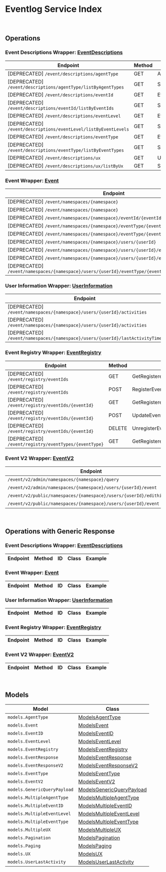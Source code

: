 # Eventlog Service Index

&nbsp;

## Operations

### Event Descriptions Wrapper:  [EventDescriptions](../../AccelByte.Sdk/Api/Eventlog/Wrapper/EventDescriptions.cs)
| Endpoint | Method | ID | Class | Example |
|---|---|---|---|---|
| [DEPRECATED] `/event/descriptions/agentType` | GET | AgentTypeDescriptionHandler | [AgentTypeDescriptionHandler](../../AccelByte.Sdk/Api/Eventlog/Operation/EventDescriptions/AgentTypeDescriptionHandler.cs) | [AgentTypeDescriptionHandler](../../samples/AccelByte.Sdk.Sample.Cli/ApiCommand/Eventlog/EventDescriptions/AgentTypeDescriptionHandler.cs) |
| [DEPRECATED] `/event/descriptions/agentType/listByAgentTypes` | GET | SpecificAgentTypeDescriptionHandler | [SpecificAgentTypeDescriptionHandler](../../AccelByte.Sdk/Api/Eventlog/Operation/EventDescriptions/SpecificAgentTypeDescriptionHandler.cs) | [SpecificAgentTypeDescriptionHandler](../../samples/AccelByte.Sdk.Sample.Cli/ApiCommand/Eventlog/EventDescriptions/SpecificAgentTypeDescriptionHandler.cs) |
| [DEPRECATED] `/event/descriptions/eventId` | GET | EventIDDescriptionHandler | [EventIDDescriptionHandler](../../AccelByte.Sdk/Api/Eventlog/Operation/EventDescriptions/EventIDDescriptionHandler.cs) | [EventIDDescriptionHandler](../../samples/AccelByte.Sdk.Sample.Cli/ApiCommand/Eventlog/EventDescriptions/EventIDDescriptionHandler.cs) |
| [DEPRECATED] `/event/descriptions/eventId/listByEventIds` | GET | SpecificEventIDDescriptionHandler | [SpecificEventIDDescriptionHandler](../../AccelByte.Sdk/Api/Eventlog/Operation/EventDescriptions/SpecificEventIDDescriptionHandler.cs) | [SpecificEventIDDescriptionHandler](../../samples/AccelByte.Sdk.Sample.Cli/ApiCommand/Eventlog/EventDescriptions/SpecificEventIDDescriptionHandler.cs) |
| [DEPRECATED] `/event/descriptions/eventLevel` | GET | EventLevelDescriptionHandler | [EventLevelDescriptionHandler](../../AccelByte.Sdk/Api/Eventlog/Operation/EventDescriptions/EventLevelDescriptionHandler.cs) | [EventLevelDescriptionHandler](../../samples/AccelByte.Sdk.Sample.Cli/ApiCommand/Eventlog/EventDescriptions/EventLevelDescriptionHandler.cs) |
| [DEPRECATED] `/event/descriptions/eventLevel/listByEventLevels` | GET | SpecificEventLevelDescriptionHandler | [SpecificEventLevelDescriptionHandler](../../AccelByte.Sdk/Api/Eventlog/Operation/EventDescriptions/SpecificEventLevelDescriptionHandler.cs) | [SpecificEventLevelDescriptionHandler](../../samples/AccelByte.Sdk.Sample.Cli/ApiCommand/Eventlog/EventDescriptions/SpecificEventLevelDescriptionHandler.cs) |
| [DEPRECATED] `/event/descriptions/eventType` | GET | EventTypeDescriptionHandler | [EventTypeDescriptionHandler](../../AccelByte.Sdk/Api/Eventlog/Operation/EventDescriptions/EventTypeDescriptionHandler.cs) | [EventTypeDescriptionHandler](../../samples/AccelByte.Sdk.Sample.Cli/ApiCommand/Eventlog/EventDescriptions/EventTypeDescriptionHandler.cs) |
| [DEPRECATED] `/event/descriptions/eventType/listByEventTypes` | GET | SpecificEventTypeDescriptionHandler | [SpecificEventTypeDescriptionHandler](../../AccelByte.Sdk/Api/Eventlog/Operation/EventDescriptions/SpecificEventTypeDescriptionHandler.cs) | [SpecificEventTypeDescriptionHandler](../../samples/AccelByte.Sdk.Sample.Cli/ApiCommand/Eventlog/EventDescriptions/SpecificEventTypeDescriptionHandler.cs) |
| [DEPRECATED] `/event/descriptions/ux` | GET | UXNameDescriptionHandler | [UXNameDescriptionHandler](../../AccelByte.Sdk/Api/Eventlog/Operation/EventDescriptions/UXNameDescriptionHandler.cs) | [UXNameDescriptionHandler](../../samples/AccelByte.Sdk.Sample.Cli/ApiCommand/Eventlog/EventDescriptions/UXNameDescriptionHandler.cs) |
| [DEPRECATED] `/event/descriptions/ux/listByUx` | GET | SpecificUXDescriptionHandler | [SpecificUXDescriptionHandler](../../AccelByte.Sdk/Api/Eventlog/Operation/EventDescriptions/SpecificUXDescriptionHandler.cs) | [SpecificUXDescriptionHandler](../../samples/AccelByte.Sdk.Sample.Cli/ApiCommand/Eventlog/EventDescriptions/SpecificUXDescriptionHandler.cs) |

### Event Wrapper:  [Event](../../AccelByte.Sdk/Api/Eventlog/Wrapper/Event.cs)
| Endpoint | Method | ID | Class | Example |
|---|---|---|---|---|
| [DEPRECATED] `/event/namespaces/{namespace}` | GET | GetEventByNamespaceHandler | [GetEventByNamespaceHandler](../../AccelByte.Sdk/Api/Eventlog/Operation/Event/GetEventByNamespaceHandler.cs) | [GetEventByNamespaceHandler](../../samples/AccelByte.Sdk.Sample.Cli/ApiCommand/Eventlog/Event/GetEventByNamespaceHandler.cs) |
| [DEPRECATED] `/event/namespaces/{namespace}` | POST | PostEventHandler | [PostEventHandler](../../AccelByte.Sdk/Api/Eventlog/Operation/Event/PostEventHandler.cs) | [PostEventHandler](../../samples/AccelByte.Sdk.Sample.Cli/ApiCommand/Eventlog/Event/PostEventHandler.cs) |
| [DEPRECATED] `/event/namespaces/{namespace}/eventId/{eventId}` | GET | GetEventByEventIDHandler | [GetEventByEventIDHandler](../../AccelByte.Sdk/Api/Eventlog/Operation/Event/GetEventByEventIDHandler.cs) | [GetEventByEventIDHandler](../../samples/AccelByte.Sdk.Sample.Cli/ApiCommand/Eventlog/Event/GetEventByEventIDHandler.cs) |
| [DEPRECATED] `/event/namespaces/{namespace}/eventType/{eventType}` | GET | GetEventByEventTypeHandler | [GetEventByEventTypeHandler](../../AccelByte.Sdk/Api/Eventlog/Operation/Event/GetEventByEventTypeHandler.cs) | [GetEventByEventTypeHandler](../../samples/AccelByte.Sdk.Sample.Cli/ApiCommand/Eventlog/Event/GetEventByEventTypeHandler.cs) |
| [DEPRECATED] `/event/namespaces/{namespace}/eventType/{eventType}/eventId/{eventId}` | GET | GetEventByEventTypeAndEventIDHandler | [GetEventByEventTypeAndEventIDHandler](../../AccelByte.Sdk/Api/Eventlog/Operation/Event/GetEventByEventTypeAndEventIDHandler.cs) | [GetEventByEventTypeAndEventIDHandler](../../samples/AccelByte.Sdk.Sample.Cli/ApiCommand/Eventlog/Event/GetEventByEventTypeAndEventIDHandler.cs) |
| [DEPRECATED] `/event/namespaces/{namespace}/users/{userId}` | GET | GetEventByUserIDHandler | [GetEventByUserIDHandler](../../AccelByte.Sdk/Api/Eventlog/Operation/Event/GetEventByUserIDHandler.cs) | [GetEventByUserIDHandler](../../samples/AccelByte.Sdk.Sample.Cli/ApiCommand/Eventlog/Event/GetEventByUserIDHandler.cs) |
| [DEPRECATED] `/event/namespaces/{namespace}/users/{userId}/eventId/{eventId}` | GET | GetEventByUserIDAndEventIDHandler | [GetEventByUserIDAndEventIDHandler](../../AccelByte.Sdk/Api/Eventlog/Operation/Event/GetEventByUserIDAndEventIDHandler.cs) | [GetEventByUserIDAndEventIDHandler](../../samples/AccelByte.Sdk.Sample.Cli/ApiCommand/Eventlog/Event/GetEventByUserIDAndEventIDHandler.cs) |
| [DEPRECATED] `/event/namespaces/{namespace}/users/{userId}/eventType/{eventType}` | GET | GetEventByUserIDAndEventTypeHandler | [GetEventByUserIDAndEventTypeHandler](../../AccelByte.Sdk/Api/Eventlog/Operation/Event/GetEventByUserIDAndEventTypeHandler.cs) | [GetEventByUserIDAndEventTypeHandler](../../samples/AccelByte.Sdk.Sample.Cli/ApiCommand/Eventlog/Event/GetEventByUserIDAndEventTypeHandler.cs) |
| [DEPRECATED] `/event/namespaces/{namespace}/users/{userId}/eventType/{eventType}/eventId/{eventId}` | GET | GetEventByUserEventIDAndEventTypeHandler | [GetEventByUserEventIDAndEventTypeHandler](../../AccelByte.Sdk/Api/Eventlog/Operation/Event/GetEventByUserEventIDAndEventTypeHandler.cs) | [GetEventByUserEventIDAndEventTypeHandler](../../samples/AccelByte.Sdk.Sample.Cli/ApiCommand/Eventlog/Event/GetEventByUserEventIDAndEventTypeHandler.cs) |

### User Information Wrapper:  [UserInformation](../../AccelByte.Sdk/Api/Eventlog/Wrapper/UserInformation.cs)
| Endpoint | Method | ID | Class | Example |
|---|---|---|---|---|
| [DEPRECATED] `/event/namespaces/{namespace}/users/{userId}/activities` | GET | GetUserActivitiesHandler | [GetUserActivitiesHandler](../../AccelByte.Sdk/Api/Eventlog/Operation/UserInformation/GetUserActivitiesHandler.cs) | [GetUserActivitiesHandler](../../samples/AccelByte.Sdk.Sample.Cli/ApiCommand/Eventlog/UserInformation/GetUserActivitiesHandler.cs) |
| [DEPRECATED] `/event/namespaces/{namespace}/users/{userId}/activities` | DELETE | DeleteUserActivitiesHandler | [DeleteUserActivitiesHandler](../../AccelByte.Sdk/Api/Eventlog/Operation/UserInformation/DeleteUserActivitiesHandler.cs) | [DeleteUserActivitiesHandler](../../samples/AccelByte.Sdk.Sample.Cli/ApiCommand/Eventlog/UserInformation/DeleteUserActivitiesHandler.cs) |
| [DEPRECATED] `/event/namespaces/{namespace}/users/{userId}/lastActivityTime` | GET | LastUserActivityTimeHandler | [LastUserActivityTimeHandler](../../AccelByte.Sdk/Api/Eventlog/Operation/UserInformation/LastUserActivityTimeHandler.cs) | [LastUserActivityTimeHandler](../../samples/AccelByte.Sdk.Sample.Cli/ApiCommand/Eventlog/UserInformation/LastUserActivityTimeHandler.cs) |

### Event Registry Wrapper:  [EventRegistry](../../AccelByte.Sdk/Api/Eventlog/Wrapper/EventRegistry.cs)
| Endpoint | Method | ID | Class | Example |
|---|---|---|---|---|
| [DEPRECATED] `/event/registry/eventIds` | GET | GetRegisteredEventsHandler | [GetRegisteredEventsHandler](../../AccelByte.Sdk/Api/Eventlog/Operation/EventRegistry/GetRegisteredEventsHandler.cs) | [GetRegisteredEventsHandler](../../samples/AccelByte.Sdk.Sample.Cli/ApiCommand/Eventlog/EventRegistry/GetRegisteredEventsHandler.cs) |
| [DEPRECATED] `/event/registry/eventIds` | POST | RegisterEventHandler | [RegisterEventHandler](../../AccelByte.Sdk/Api/Eventlog/Operation/EventRegistry/RegisterEventHandler.cs) | [RegisterEventHandler](../../samples/AccelByte.Sdk.Sample.Cli/ApiCommand/Eventlog/EventRegistry/RegisterEventHandler.cs) |
| [DEPRECATED] `/event/registry/eventIds/{eventId}` | GET | GetRegisteredEventIDHandler | [GetRegisteredEventIDHandler](../../AccelByte.Sdk/Api/Eventlog/Operation/EventRegistry/GetRegisteredEventIDHandler.cs) | [GetRegisteredEventIDHandler](../../samples/AccelByte.Sdk.Sample.Cli/ApiCommand/Eventlog/EventRegistry/GetRegisteredEventIDHandler.cs) |
| [DEPRECATED] `/event/registry/eventIds/{eventId}` | POST | UpdateEventRegistryHandler | [UpdateEventRegistryHandler](../../AccelByte.Sdk/Api/Eventlog/Operation/EventRegistry/UpdateEventRegistryHandler.cs) | [UpdateEventRegistryHandler](../../samples/AccelByte.Sdk.Sample.Cli/ApiCommand/Eventlog/EventRegistry/UpdateEventRegistryHandler.cs) |
| [DEPRECATED] `/event/registry/eventIds/{eventId}` | DELETE | UnregisterEventIDHandler | [UnregisterEventIDHandler](../../AccelByte.Sdk/Api/Eventlog/Operation/EventRegistry/UnregisterEventIDHandler.cs) | [UnregisterEventIDHandler](../../samples/AccelByte.Sdk.Sample.Cli/ApiCommand/Eventlog/EventRegistry/UnregisterEventIDHandler.cs) |
| [DEPRECATED] `/event/registry/eventTypes/{eventType}` | GET | GetRegisteredEventsByEventTypeHandler | [GetRegisteredEventsByEventTypeHandler](../../AccelByte.Sdk/Api/Eventlog/Operation/EventRegistry/GetRegisteredEventsByEventTypeHandler.cs) | [GetRegisteredEventsByEventTypeHandler](../../samples/AccelByte.Sdk.Sample.Cli/ApiCommand/Eventlog/EventRegistry/GetRegisteredEventsByEventTypeHandler.cs) |

### Event V2 Wrapper:  [EventV2](../../AccelByte.Sdk/Api/Eventlog/Wrapper/EventV2.cs)
| Endpoint | Method | ID | Class | Example |
|---|---|---|---|---|
| `/event/v2/admin/namespaces/{namespace}/query` | POST | QueryEventStreamHandler | [QueryEventStreamHandler](../../AccelByte.Sdk/Api/Eventlog/Operation/EventV2/QueryEventStreamHandler.cs) | [QueryEventStreamHandler](../../samples/AccelByte.Sdk.Sample.Cli/ApiCommand/Eventlog/EventV2/QueryEventStreamHandler.cs) |
| `/event/v2/admin/namespaces/{namespace}/users/{userId}/event` | GET | GetEventSpecificUserV2Handler | [GetEventSpecificUserV2Handler](../../AccelByte.Sdk/Api/Eventlog/Operation/EventV2/GetEventSpecificUserV2Handler.cs) | [GetEventSpecificUserV2Handler](../../samples/AccelByte.Sdk.Sample.Cli/ApiCommand/Eventlog/EventV2/GetEventSpecificUserV2Handler.cs) |
| `/event/v2/public/namespaces/{namespace}/users/{userId}/edithistory` | GET | GetPublicEditHistory | [GetPublicEditHistory](../../AccelByte.Sdk/Api/Eventlog/Operation/EventV2/GetPublicEditHistory.cs) | [GetPublicEditHistory](../../samples/AccelByte.Sdk.Sample.Cli/ApiCommand/Eventlog/EventV2/GetPublicEditHistory.cs) |
| `/event/v2/public/namespaces/{namespace}/users/{userId}/event` | GET | GetUserEventsV2Public | [GetUserEventsV2Public](../../AccelByte.Sdk/Api/Eventlog/Operation/EventV2/GetUserEventsV2Public.cs) | [GetUserEventsV2Public](../../samples/AccelByte.Sdk.Sample.Cli/ApiCommand/Eventlog/EventV2/GetUserEventsV2Public.cs) |


&nbsp;

## Operations with Generic Response

### Event Descriptions Wrapper:  [EventDescriptions](../../AccelByte.Sdk/Api/Eventlog/Wrapper/EventDescriptions.cs)
| Endpoint | Method | ID | Class | Example |
|---|---|---|---|---|

### Event Wrapper:  [Event](../../AccelByte.Sdk/Api/Eventlog/Wrapper/Event.cs)
| Endpoint | Method | ID | Class | Example |
|---|---|---|---|---|

### User Information Wrapper:  [UserInformation](../../AccelByte.Sdk/Api/Eventlog/Wrapper/UserInformation.cs)
| Endpoint | Method | ID | Class | Example |
|---|---|---|---|---|

### Event Registry Wrapper:  [EventRegistry](../../AccelByte.Sdk/Api/Eventlog/Wrapper/EventRegistry.cs)
| Endpoint | Method | ID | Class | Example |
|---|---|---|---|---|

### Event V2 Wrapper:  [EventV2](../../AccelByte.Sdk/Api/Eventlog/Wrapper/EventV2.cs)
| Endpoint | Method | ID | Class | Example |
|---|---|---|---|---|


&nbsp;

## Models

| Model | Class |
|---|---|
| `models.AgentType` | [ModelsAgentType](../../AccelByte.Sdk/Api/Eventlog/Model/ModelsAgentType.cs) |
| `models.Event` | [ModelsEvent](../../AccelByte.Sdk/Api/Eventlog/Model/ModelsEvent.cs) |
| `models.EventID` | [ModelsEventID](../../AccelByte.Sdk/Api/Eventlog/Model/ModelsEventID.cs) |
| `models.EventLevel` | [ModelsEventLevel](../../AccelByte.Sdk/Api/Eventlog/Model/ModelsEventLevel.cs) |
| `models.EventRegistry` | [ModelsEventRegistry](../../AccelByte.Sdk/Api/Eventlog/Model/ModelsEventRegistry.cs) |
| `models.EventResponse` | [ModelsEventResponse](../../AccelByte.Sdk/Api/Eventlog/Model/ModelsEventResponse.cs) |
| `models.EventResponseV2` | [ModelsEventResponseV2](../../AccelByte.Sdk/Api/Eventlog/Model/ModelsEventResponseV2.cs) |
| `models.EventType` | [ModelsEventType](../../AccelByte.Sdk/Api/Eventlog/Model/ModelsEventType.cs) |
| `models.EventV2` | [ModelsEventV2](../../AccelByte.Sdk/Api/Eventlog/Model/ModelsEventV2.cs) |
| `models.GenericQueryPayload` | [ModelsGenericQueryPayload](../../AccelByte.Sdk/Api/Eventlog/Model/ModelsGenericQueryPayload.cs) |
| `models.MultipleAgentType` | [ModelsMultipleAgentType](../../AccelByte.Sdk/Api/Eventlog/Model/ModelsMultipleAgentType.cs) |
| `models.MultipleEventID` | [ModelsMultipleEventID](../../AccelByte.Sdk/Api/Eventlog/Model/ModelsMultipleEventID.cs) |
| `models.MultipleEventLevel` | [ModelsMultipleEventLevel](../../AccelByte.Sdk/Api/Eventlog/Model/ModelsMultipleEventLevel.cs) |
| `models.MultipleEventType` | [ModelsMultipleEventType](../../AccelByte.Sdk/Api/Eventlog/Model/ModelsMultipleEventType.cs) |
| `models.MultipleUX` | [ModelsMultipleUX](../../AccelByte.Sdk/Api/Eventlog/Model/ModelsMultipleUX.cs) |
| `models.Pagination` | [ModelsPagination](../../AccelByte.Sdk/Api/Eventlog/Model/ModelsPagination.cs) |
| `models.Paging` | [ModelsPaging](../../AccelByte.Sdk/Api/Eventlog/Model/ModelsPaging.cs) |
| `models.UX` | [ModelsUX](../../AccelByte.Sdk/Api/Eventlog/Model/ModelsUX.cs) |
| `models.UserLastActivity` | [ModelsUserLastActivity](../../AccelByte.Sdk/Api/Eventlog/Model/ModelsUserLastActivity.cs) |

